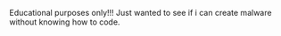 Educational purposes only!!! 
Just wanted to see if i can create malware without knowing how to code.
